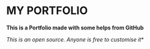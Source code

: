 # MY PORTFOLIO 

**This is a Portfolio made with some helps from GitHub**

*This is an open source. Anyone is free to customise it**
